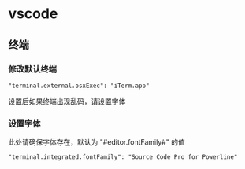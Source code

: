 # vscode
## 终端
### 修改默认终端
```
"terminal.external.osxExec": "iTerm.app"
```
设置后如果终端出现乱码，请设置字体
### 设置字体
此处请确保字体存在，默认为 "#editor.fontFamily#" 的值
```
"terminal.integrated.fontFamily": "Source Code Pro for Powerline"
```